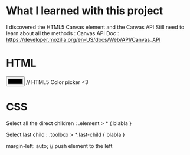 # What I learned with this project

I discovered the HTML5 Canvas element and the Canvas API
Still need to learn about all the methods :
Canvas API Doc : https://developer.mozilla.org/en-US/docs/Web/API/Canvas_API

# HTML
<canvas>
<input type='color'> // HTML5 Color picker <3


# CSS
Select all the direct children :
.element > * {
    blabla
}

Select last child :
.toolbox > *:last-child {
    blabla
}

margin-left: auto; // push element to the left